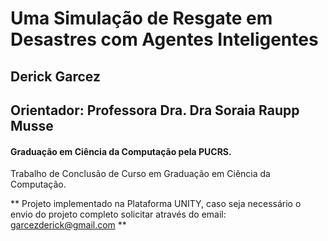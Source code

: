 # Uma Simulação de Resgate em Desastres com Agentes Inteligentes
## Derick Garcez
## Orientador: Professora Dra. Dra Soraia Raupp Musse

#### Graduação em Ciência da Computação pela PUCRS.


Trabalho de Conclusão de Curso em Graduação em Ciência da Computação.

** Projeto implementado na Plataforma UNITY, 
caso seja necessário o envio do projeto completo 
solicitar através do email: garcezderick@gmail.com **
